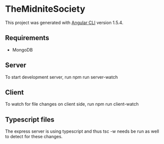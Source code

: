 # TheMidniteSociety

This project was generated with [Angular CLI](https://github.com/angular/angular-cli) version 1.5.4.

## Requirements
- MongoDB

## Server

To start development server, run npm run server-watch

## Client

To watch for file changes on client side, run npm run client-watch

## Typescript files

The express server is using typescript and thus tsc -w needs be run as well to detect for these changes.

